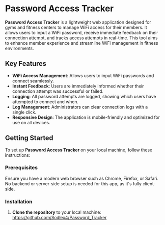 # Password Access Tracker

**Password Access Tracker** is a lightweight web application designed for gyms and fitness centers to manage WiFi access for their members. It allows users to input a WiFi password, receive immediate feedback on their connection attempt, and tracks access attempts in real-time. This tool aims to enhance member experience and streamline WiFi management in fitness environments.

## Key Features
- **WiFi Access Management**: Allows users to input WiFi passwords and connect seamlessly.
- **Instant Feedback**: Users are immediately informed whether their connection attempt was successful or failed.
- **Logging**: All password attempts are logged, showing which users have attempted to connect and when.
- **Log Management**: Administrators can clear connection logs with a single click.
- **Responsive Design**: The application is mobile-friendly and optimized for use on all devices.

## Getting Started

To set up **Password Access Tracker** on your local machine, follow these instructions:

### Prerequisites

Ensure you have a modern web browser such as Chrome, Firefox, or Safari. No backend or server-side setup is needed for this app, as it's fully client-side.

### Installation

1. **Clone the repository** to your local machine:
   https://github.com/Sodlex4/Password_Tracker
   
